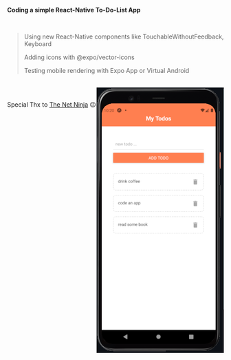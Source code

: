 **Coding a simple React-Native To-Do-List App**

<br/>

> Using new React-Native components like TouchableWithoutFeedback, Keyboard
>
> Adding icons with @expo/vector-icons
>
> Testing mobile rendering with Expo App or Virtual Android

<br/>
<img src='assets/Capture.PNG' align='right'/>

<br/>

Special Thx to [The Net Ninja](https://www.youtube.com/channel/UCW5YeuERMmlnqo4oq8vwUpg) 😉
